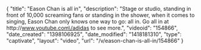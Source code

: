 {
    "title": "Eason Chan is all in",
    "description": "Stage or studio, standing in front of 10,000 screaming fans or standing in the shower, when it comes to singing, Eason Chan only knows one way to go: all in. Go all in at http:\/\/www.youtube.com\/adidas to see more.",
    "videoid": "154866",
    "date_created": "1398106925",
    "date_modified": "1418181310",
    "type": "captivate",
    "layout": "video",
    "url": "\/v\/eason-chan-is-all-in\/154866"
}